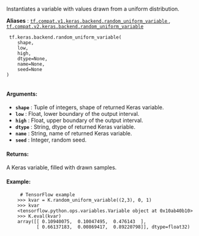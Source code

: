 Instantiates a variable with values drawn from a uniform distribution.

**Aliases** : [ `tf.compat.v1.keras.backend.random_uniform_variable` ](/api_docs/python/tf/keras/backend/random_uniform_variable), [ `tf.compat.v2.keras.backend.random_uniform_variable` ](/api_docs/python/tf/keras/backend/random_uniform_variable)

```
 tf.keras.backend.random_uniform_variable(
    shape,
    low,
    high,
    dtype=None,
    name=None,
    seed=None
)
 
```

#### Arguments:
- **`shape`** : Tuple of integers, shape of returned Keras variable.
- **`low`** : Float, lower boundary of the output interval.
- **`high`** : Float, upper boundary of the output interval.
- **`dtype`** : String, dtype of returned Keras variable.
- **`name`** : String, name of returned Keras variable.
- **`seed`** : Integer, random seed.


#### Returns:
A Keras variable, filled with drawn samples.

#### Example:


```
     # TensorFlow example
    >>> kvar = K.random_uniform_variable((2,3), 0, 1)
    >>> kvar
    <tensorflow.python.ops.variables.Variable object at 0x10ab40b10>
    >>> K.eval(kvar)
    array([[ 0.10940075,  0.10047495,  0.476143  ],
           [ 0.66137183,  0.00869417,  0.89220798]], dtype=float32)
 
```

